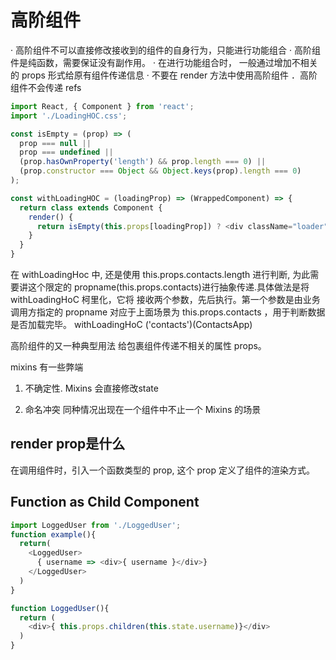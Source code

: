 # 高阶组件

· 高阶组件不可以直接修改接收到的组件的自身行为，只能进行功能组合
· 高阶组件是纯函数，需要保证没有副作用。
· 在进行功能组合时， 一般通过增加不相关的 props 形式给原有组件传递信息
· 不要在 render 方法中使用高阶组件
．高阶组件不会传递 refs

```js
import React, { Component } from 'react';
import './LoadingHOC.css';

const isEmpty = (prop) => (
  prop === null ||
  prop === undefined ||
  (prop.hasOwnProperty('length') && prop.length === 0) ||
  (prop.constructor === Object && Object.keys(prop).length === 0)
);

const withLoadingHOC = (loadingProp) => (WrappedComponent) => {
  return class extends Component {
    render() {
      return isEmpty(this.props[loadingProp]) ? <div className="loader" /> : <WrappedComponent {...this.props} />;
    }
  }
}
```
在 withLoadingHoc 中, 还是使用 this.props.contacts.length 进行判断, 为此需要讲这个限定的 propname(this.props.contacts)进行抽象传递.具体做法是将 withLoadingHoC 柯里化，它将
接收两个参数，先后执行。第一个参数是由业务调用方指定的 propname 对应于上面场景为
this.props.contacts ，用于判断数据是否加载完毕。
withLoadingHoC ('contacts')(ContactsApp) 


高阶组件的又一种典型用法 给包裹组件传递不相关的属性 props。

mixins 有一些弊端

1. 不确定性. Mixins 会直接修改state

2. 命名冲突 同种情况出现在一个组件中不止一个 Mixins 的场景

## render prop是什么
在调用组件时，引入一个函数类型的 prop, 这个 prop 定义了组件的渲染方式。



## Function as Child Component 

```js
import LoggedUser from './LoggedUser';
function example(){
  return(
    <LoggedUser>
      { username => <div>{ username }</div>}
    </LoggedUser>
  )
}

function LoggedUser(){
  return (
    <div>{ this.props.children(this.state.username)}</div>
  )
}

```